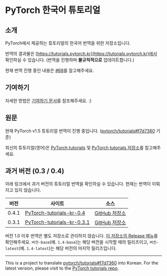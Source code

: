 # PyTorch 한국어 튜토리얼

## 소개

PyTorch에서 제공하는 튜토리얼의 한국어 번역을 위한 저장소입니다.

번역의 결과물은 [https://tutorials.pytorch.kr](https://tutorials.pytorch.kr)에서 확인하실 수 있습니다. (번역을 진행하며 **불규칙적으로** 업데이트합니다.)

현재 번역 진행 중인 내용은 [#68](https://github.com/9bow/PyTorch-tutorials-kr/issues/68)를 참고해주세요.

## 기여하기

자세한 방법은 [기여하기 문서](CONTRIBUTING.md)를 참조해주세요. :)

## 원문

현재 PyTorch v1.5 튜토리얼 번역이 진행 중입니다. ([pytorch/tutorials#f7d7360](https://github.com/pytorch/tutorials/commit/f7d736060e5150d185ac5c75ef8a3625edebec60) 기준)

최신의 튜토리얼(영어)은 [PyTorch tutorials](https://pytorch.org/tutorials) 및 [PyTorch tutorials 저장소](https://github.com/pytorch/tutorials)를 참고해주세요.

## 과거 버전 (0.3 / 0.4)

아래 링크에서 과거 버전의 튜토리얼 번역을 확인하실 수 있습니다. 현재는 번역이 이뤄지고 있지 않습니다.

  | 버전   | 사이트    | 소스     |
  | ------ | --------- | -------- |
  | 0.4.1  | [PyTorch-tutorials-kr-0.4](https://9bow.github.io/PyTorch-tutorials-kr-0.4) | [GitHub 저장소](https://github.com/9bow/PyTorch-tutorials-kr-0.4) |
  | 0.3.1  | [PyTorch-tutorials-kr-0.3.1](https://9bow.github.io/PyTorch-tutorials-kr-0.3.1) | [GitHub 저장소](https://github.com/9bow/PyTorch-tutorials-kr-0.3.1) |

버전 1.0 이후 번역은 별도 저장소로 관리하지 않습니다. [이 저장소의 Release 메뉴](https://github.com/9bow/PyTorch-tutorials-kr/releases)를 확인해주세요.
`버전-base`(예. `1.4-base`)는 해당 버전을 시작할 때의 릴리즈이고, `버전-latest`(예. `1.4-latest`)는 해당 버전의 마지막 릴리즈입니다.

---
This is a project to translate [pytorch/tutorials#f7d7360](https://github.com/pytorch/tutorials/commit/f7d736060e5150d185ac5c75ef8a3625edebec60) into Korean. For the latest version, please visit to the [PyTorch tutorials repo](https://github.com/pytorch/tutorials).
